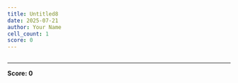 ```yaml
---
title: Untitled8
date: 2025-07-21
author: Your Name
cell_count: 1
score: 0
---
```


```python

```


---
**Score: 0**